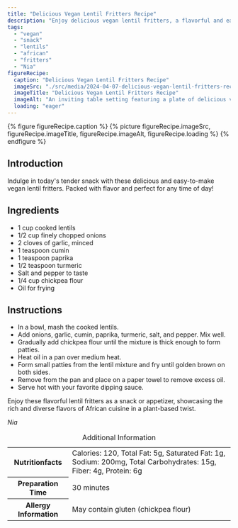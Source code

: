 ```yaml
---
title: "Delicious Vegan Lentil Fritters Recipe"
description: "Enjoy delicious vegan lentil fritters, a flavorful and easy-to-make snack showcasing African cuisine in a plant-based twist."
tags:
  - "vegan"
  - "snack"
  - "lentils"
  - "african"
  - "fritters"
  - "Nia"
figureRecipe: 
  caption: "Delicious Vegan Lentil Fritters Recipe"
  imageSrc: "./src/media/2024-04-07-delicious-vegan-lentil-fritters-recipe-5564.png"
  imageTitle: "Delicious Vegan Lentil Fritters Recipe"
  imageAlt: "An inviting table setting featuring a plate of delicious vegan African lentil fritters, perfect as snacks, with a cozy, comforting background."
  loading: "eager"
---
```


{% figure figureRecipe.caption %}
{% picture figureRecipe.imageSrc, figureRecipe.imageTitle, figureRecipe.imageAlt, figureRecipe.loading %}
{% endfigure %}

## Introduction

Indulge in today's tender snack with these delicious and easy-to-make vegan lentil fritters. Packed with flavor and perfect for any time of day!

## Ingredients

- 1 cup cooked lentils
- 1/2 cup finely chopped onions
- 2 cloves of garlic, minced
- 1 teaspoon cumin
- 1 teaspoon paprika
- 1/2 teaspoon turmeric
- Salt and pepper to taste
- 1/4 cup chickpea flour
- Oil for frying

## Instructions

- In a bowl, mash the cooked lentils.
- Add onions, garlic, cumin, paprika, turmeric, salt, and pepper. Mix well.
- Gradually add chickpea flour until the mixture is thick enough to form patties.
- Heat oil in a pan over medium heat.
- Form small patties from the lentil mixture and fry until golden brown on both sides.
- Remove from the pan and place on a paper towel to remove excess oil.
- Serve hot with your favorite dipping sauce.

Enjoy these flavorful lentil fritters as a snack or appetizer, showcasing the rich and diverse flavors of African cuisine in a plant-based twist.

*Nia*

<table><caption class='sr-only'>Additional Information</caption><tr><th>Nutritionfacts</th><td>Calories: 120, Total Fat: 5g, Saturated Fat: 1g, Sodium: 200mg, Total Carbohydrates: 15g, Fiber: 4g, Protein: 6g&nbsp;</td></tr><tr><th>Preparation Time</th><td>30 minutes&nbsp;</td></tr><tr><th>Allergy Information</th><td>May contain gluten (chickpea flour)&nbsp;</td></tr></table>

